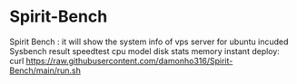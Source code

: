 # Spirit-Bench
Spirit Bench : it will show the system info of vps server for ubuntu 
incuded
Sysbench result
speedtest
cpu model
disk stats
memory 
instant deploy:
curl https://raw.githubusercontent.com/damonho316/Spirit-Bench/main/run.sh
